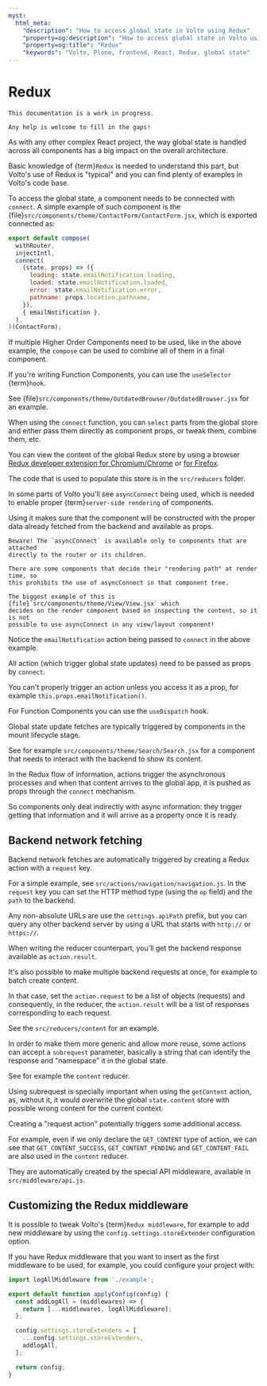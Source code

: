 ```yaml
---
myst:
  html_meta:
    "description": "How to access global state in Volto using Redux"
    "property=og:description": "How to access global state in Volto using Redux"
    "property=og:title": "Redux"
    "keywords": "Volto, Plone, frontend, React, Redux, global state"
---
```


# Redux

```{note}
This documentation is a work in progress.

Any help is welcome to fill in the gaps!
```

As with any other complex React project, the way global state is handled across
all components has a big impact on the overall architecture.

Basic knowledge of {term}`Redux` is needed to understand this part, but Volto's
use of Redux is "typical" and you can find plenty of examples in Volto's code
base.

To access the global state, a component needs to be connected with `connect`. A
simple example of such component is the
{file}`src/components/theme/ContactForm/ContactForm.jsx`, which is exported
connected as:

```jsx
export default compose(
  withRouter,
  injectIntl,
  connect(
    (state, props) => ({
      loading: state.emailNotification.loading,
      loaded: state.emailNotification.loaded,
      error: state.emailNotification.error,
      pathname: props.location.pathname,
    }),
    { emailNotification },
  ),
)(ContactForm);
```

If multiple Higher Order Components need to be used, like in the above example,
the `compose` can be used to combine all of them in a final component.

If you're writing Function Components, you can use the `useSelector`
{term}`hook`.

See {file}`src/components/theme/OutdatedBrowser/OutdatedBrowser.jsx` for an
example.

When using the `connect` function, you can `select` parts from the global store
and either pass them directly as component props, or tweak them, combine them,
etc.

You can view the content of the global Redux store by using a browser [Redux
developer extension for
Chromium/Chrome](https://chromewebstore.google.com/detail/redux-devtools/lmhkpmbekcpmknklioeibfkpmmfibljd)
or [for Firefox](https://addons.mozilla.org/en-US/firefox/addon/reduxdevtools/).

The code that is used to populate this store is in the `src/reducers` folder.

In some parts of Volto you'll see `asyncConnect` being used, which is needed to
enable proper {term}`server-side rendering` of components.

Using it makes sure that the component will be constructed with the proper data
already fetched from the backend and available as props.

```{note}
Beware! The `asyncConnect` is available only to components that are attached
directly to the router or its children.

There are some components that decide their "rendering path" at render time, so
this prohibits the use of asyncConnect in that component tree.

The biggest example of this is {file}`src/components/theme/View/View.jsx` which
decides on the render component based on inspecting the content, so it is not
possible to use asyncConnect in any view/layout component!
```

Notice the `emailNotification` action being passed to `connect` in the above
example.

All action (which trigger global state updates) need to be passed as props by
`connect`.

You can't properly trigger an action unless you access it as a prop, for example
`this.props.emailNotification()`.

For Function Components you can use the `useDispatch` hook.

Global state update fetches are typically triggered by components in the mount
lifecycle stage.

See for example `src/components/theme/Search/Search.jsx` for a component that
needs to interact with the backend to show its content.

In the Redux flow of information, actions trigger the asynchronous processes
and when that content arrives to the global app, it is pushed as props through
the `connect` mechanism.

So components only deal indirectly with async information: they trigger getting
that information and it will arrive as a property once it is ready.

## Backend network fetching

Backend network fetches are automatically triggered by creating a Redux action
with a `request` key.

For a simple example, see `src/actions/navigation/navigation.js`. In the
`request` key you can set the HTTP method type (using the `op` field) and the `path`
to the backend.

Any non-absolute URLs are use the `settings.apiPath` prefix, but you can query
any other backend server by using a URL that starts with `http://` or
`https://`.

When writing the reducer counterpart, you'll get the backend response available
as `action.result`.

It's also possible to make multiple backend requests at once, for example to
batch create content.

In that case, set the `action.request` to be a list of objects (requests) and
consequently, in the reducer, the `action.result` will be a list of responses
corresponding to each request.

See the `src/reducers/content` for an example.

In order to make them more generic and allow more reuse, some actions can
accept a `subrequest` parameter, basically a string that can identify the
response and "namespace" it in the global state.

See for example the `content` reducer.

Using subrequest is specially important when using the `getContent`
action, as, without it, it would overwrite the global `state.content` store
with possible wrong content for the current context.

Creating a "request action" potentially triggers some additional access.

For example, even if we only declare the `GET_CONTENT` type of action, we can
see that `GET_CONTENT_SUCCESS`, `GET_CONTENT_PENDING` and `GET_CONTENT_FAIL` are
also used in the `content` reducer.

They are automatically created by the special API middleware, available in
`src/middleware/api.js`.

## Customizing the Redux middleware

It is possible to tweak Volto's {term}`Redux middleware`, for example to add new
middleware by using the `config.settings.storeExtender` configuration option.

If you have Redux middleware that you want to insert as the first middleware to
be used, for example, you could configure your project with:

```js
import logAllMiddleware from './example';

export default function applyConfig(config) {
  const addLogAll = (middlewares) => {
    return [...middlewares, logAllMiddleware];
  };

  config.settings.storeExtenders = [
    ...config.settings.storeExtenders,
    addlogAll,
  ];

  return config;
}
```
